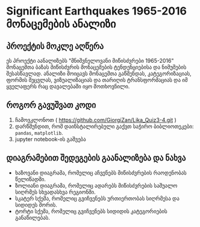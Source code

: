 # Significant Earthquakes 1965-2016 მონაცემების ანალიზი

## პროექტის მოკლე აღწერა
ეს პროექტი აანალიზებს "მნიშვნელოვანი მიწისძვრები 1965-2016" მონაცემთა ბაზას მიწისძვრის მონაცემების ტენდენციებისა და ნიმუშების შესასწავლად. ანალიზი მოიცავს მონაცემთა გაწმენდას, კატეგორიზაციას, ფორმის შეცვლას, ვიზუალიზაციას და თარიღის ტრანსფორმაციას და  იმ ყველაფერს რაც დავალებაში იყო მოთხოვნილი.

## როგორ გავუშვათ კოდი
1. ჩამოვკლონოთ  ( https://github.com/GiorgiZan/Lika_Quiz3-4.git )
2. დარწმუნდით, რომ დაინსტალირებული გაქვთ საჭირო ბიბლიოთეკები: `pandas`, `matplotlib`.
3. jupyter notebook-ის გაშვება


## დიაგრამებით შედეგების გაანალიზება და ნახვა
- ხაზოვანი დიაგრამა, რომელიც აჩვენებს მიწისძვრების რაოდენობას წელიწადში.
- ზოლიანი დიაგრამა, რომელიც ადარებს მიწისძვრების საშუალო სიღრმეს სხვადასხვა რეგიონში.
- სკატერ სქემა, რომელიც გვიჩვენებს ურთიერთობას სიღრმესა და სიდიდეს შორის.
- ტორტი სქემა, რომელიც გვიჩვენებს სიდიდის კატეგორიების განაწილებას.
